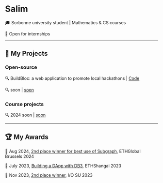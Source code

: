 # Salim
🎓 Sorbonne university student | Mathematics & CS courses

🔭 Open for internships

---

## 🔧 My Projects
### Open-source

🔍 BuildBloc: a web application to promote local hackathons | [Code](https://github.com/imbjdd/BuildBloc)

🔍 soon | [soon](https://github.com/SoveiLive/app-core)

### Course projects

🔍 2024 soon | [soon](https://github.com/SoveiLive/app-core)

---

## 🏆 My Awards

📯 Aug 2024, [<ins>2nd place winner for best use of Subgraph</ins>](https://github.com/imbjdd/ethglobal-brussels), ETHGlobal Brussels 2024

📯 July 2023, [<ins>Building a DApp with DB3</ins>](https://github.com/SoveiLive/app-core), ETHShangai 2023

📯 Nov 2023, [<ins>2nd place winner</ins>](https://github.com/imbjdd/iosuanswers), I/O SU 2023
